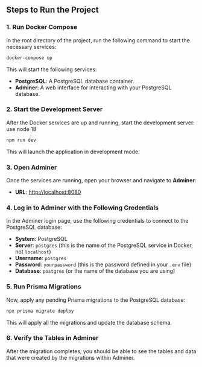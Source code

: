 
## Steps to Run the Project

### 1. Run Docker Compose

In the root directory of the project, run the following command to start the necessary services:

```bash
docker-compose up
```

This will start the following services:
- **PostgreSQL**: A PostgreSQL database container.
- **Adminer**: A web interface for interacting with your PostgreSQL database.

### 2. Start the Development Server

After the Docker services are up and running, start the development server:
use node 18 

```bash
npm run dev
```

This will launch the application in development mode.

### 3. Open Adminer

Once the services are running, open your browser and navigate to **Adminer**:

- **URL**: [http://localhost:8080](http://localhost:8080)

### 4. Log in to Adminer with the Following Credentials

In the Adminer login page, use the following credentials to connect to the PostgreSQL database:

- **System**: PostgreSQL
- **Server**: `postgres` (this is the name of the PostgreSQL service in Docker, not `localhost`)
- **Username**: `postgres`
- **Password**: `yourpassword` (this is the password defined in your `.env` file)
- **Database**: `postgres` (or the name of the database you are using)

### 5. Run Prisma Migrations

Now, apply any pending Prisma migrations to the PostgreSQL database:

```bash
npx prisma migrate deploy
```

This will apply all the migrations and update the database schema.

### 6. Verify the Tables in Adminer

After the migration completes, you should be able to see the tables and data that were created by the migrations within Adminer.

